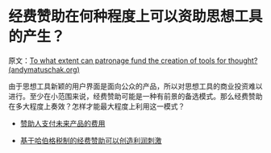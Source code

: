 # 经费赞助在何种程度上可以资助思想工具的产生？

原文：[To what extent can patronage fund the creation of tools for thought? (andymatuschak.org)](https://notes.andymatuschak.org/z7yW6uFDGHgKUruzdj7Le6GNRkvm2b7Db313c)

由于思想工具新颖的用户界面是面向公众的产品，所以对思想工具的商业投资难以进行。至少在小范围来说，经费赞助可能是一种有前景的备选模式。那么经费赞助在多大程度上奏效？怎样才能最大程度上利用这一模式？

- [赞助人支付未来产品的费用](https://notes.andymatuschak.org/z5Q2U1CQMkxzDTgkm3ez5sRCRJFw1TbDnyD3y)

- [基于哈伯格税制的经费赞助可以创造利润刺激](https://notes.andymatuschak.org/zBz53uF3VUGYkxXfR3GvboCC7Tj2ctQPLEY)